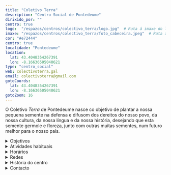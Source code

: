 ```yaml
---
title: "Coletivo Terra"
description: "Centro Social de Pontedeume"
dirixido_por: ""
centro: true
logo:  "/espazos/centros/colectivo_terra/logo.jpg"  # Ruta á imaxe do logo
imaxe: "/espazos/centros/colectivo_terra/foto_cabeceira.jpeg"  # Ruta á imaxe de fondo
cor: "#e72444"
centro: true
localidade: "Pontedeume"
location:
  lat: 43.4048354267391
  lon: -8.16636505040621
type: "centro_social"
web: colectivoterra.gal
email: colectivoterra@gmail.com
gotoCoords:
  lat: 43.4048354267391
  lon: -8.16636505040621
gotoZoom: 16
---
```

O Coletivo *Terra* de Pontedeume nasce co objetivo de plantar a nossa pequena semente na defensa e difusom dos dereitos do nosso povo, da nossa cultura, da nossa língua e da nossa história, desejando que esta semente germole e floreza, junto com outras muitas sementes, num futuro melhor para o nosso país.

<details>
  <summary>Objetivos</summary>
  <ul>
    <li>Objetivo 1</li>
    <li>Objetivo 2</li>
    <li>Objetivo 3</li>
  </ul>
</details>

<details>
  <summary>Atividades habituais</summary>
  <p>No Centro Social organizamos umha ampla variedade de atividades:</p>
  <ul>
    <li>Talheres</li>
    <li>Faladoiros</li>
    <li>Projeçons</li>
    <li>Juntanzas</li>
  </ul>
</details>

<details>
  <summary>Horários</summary>
  <p>Os horários habituais do centro som os seguintes:</p>
  <ul>
    <li><strong>Segundas a sextas:</strong> 16:00 - 21:00.</li>
    <li><strong>Sábados:</strong> 10:00 - 14:00 e 16:00 - 20:00.</li>
    <li><strong>Domingos:</strong> Pechado, excepto para eventos programados.</li>
  </ul>
</details>

<details>
  <summary>Redes</summary>
  <p>Conhece-nos a través de:</p>
  <ul>
    <li>Instragram</li>
    <li>Twiter/X</li>
    <li>Facebook</li>
    <li>Bluesky</li>
  </ul>
</details>

<details>
  <summary>História do centro</summary>
  <p></p>
</details>

<details>
  <summary>Contacto</summary>
  <p>Podes contatar connosco a través de:</p>
  <ul>
    <li>Email: contacto@email.com</li>
    <li>Teléfono: 111 111 111</li>
    <li>Endereço: - </li>
  </ul>
</details>
